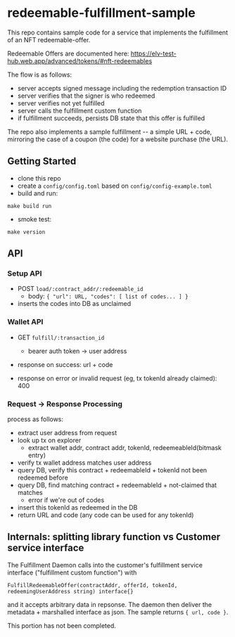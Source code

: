 # redeemable-fulfillment-sample

This repo contains sample code for a service that implements the fulfillment of an NFT redeemable-offer.

Redeemable Offers are documented here: https://elv-test-hub.web.app/advanced/tokens/#nft-redeemables

The flow is as follows:
 - server accepts signed message including the redemption transaction ID
 - server verifies that the signer is who redeemed
 - server verifies not yet fulfilled
 - server calls the fulfillment custom function
 - if fulfillment succeeds, persists DB state that this offer is fulfilled

The repo also implements a sample fulfillment -- a simple URL + code, mirroring the case of a coupon (the code) for a website purchase (the URL).


## Getting Started

- clone this repo
- create a `config/config.toml` based on `config/config-example.toml`
- build and run:
```
make build run
```
- smoke test:
```
make version
```


## API

### Setup API

- POST `load/:contract_addr/:redeemable_id`
  - body: `{ "url": URL, "codes": [ list of codes... ] }`
- inserts the codes into DB as unclaimed


### Wallet API

- GET `fulfill/:transaction_id`
  - bearer auth token -> user address

- response on success: url + code
- response on error or invalid request (eg, tx tokenId already claimed): 400


### Request -> Response Processing

process as follows:
- extract user address from request
- look up tx on explorer 
  - extract wallet addr, contract addr, tokenId, redeemeableId(bitmask entry)
- verify tx wallet address matches user address
- query DB, verify this contract + redeemableId + tokenId not been redeemed before
- query DB, find matching contract + redeemableId + not-claimed that matches 
   - error if we're out of codes
- insert this tokenId as redeemed in the DB
- return URL and code (any code can be used for any tokenId)


## Internals: splitting library function vs Customer service interface

The Fulfillment Daemon calls into the customer's fulfillment service 
interface ("fulfillment custom function") with
```
FulfillRedeemableOffer(contractAddr, offerId, tokenId, redeemingUserAddress string) interface{}
```
and it accepts arbitrary data in repsonse.  The daemon then deliver the 
metadata + marshalled interface as json. The sample returns `{ url, code }`.  

This portion has not been completed.

